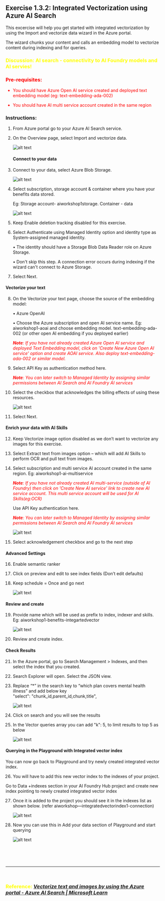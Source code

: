 ## Exercise 1.3.2:  Integrated Vectorization using Azure AI Search 
This excercise will help you get started with integrated vectorization by using the Import and vectorize data wizard in the Azure portal. 

The wizard chunks your content and calls an embedding model to vectorize content during indexing and for queries.

### <span style="color:Yellow"> Discussion: AI search - connectivity to AI Foundry models and AI servies! </span>

<span style="color:Red">

### Pre-requisites: 

* You should have Azure Open AI service created and deployed text embedding model (eg: text-embedding-ada-002)

* You should have AI multi service account created in the same region 

</span>

### Instructions: 

1.	From Azure portal go to your Azure AI Search service.

2.	On the Overview page, select Import and vectorize data.

    ![alt text](../images/32_image.png)

	#### Connect to your data

3.	Connect to your data, select Azure Blob Storage.

	![alt text](../images/32_image-1.png)

4.	Select subscription, storage account & container where you have your benefits data stored. 

	Eg:  Storage account- aiworkshop1storage. Container - data 

	![alt text](../images/32_image-2.png)

5.	Keep Enable deletion tracking disabled for this exercise. 

6.	Select Authenticate using Managed Identity option  and identity type as System-assigned managed identity.

	•	The identity should have a Storage Blob Data Reader role on Azure Storage.

	•	Don't skip this step. A connection error occurs during indexing if the wizard can't connect to Azure Storage.

7.	Select Next.

#### Vectorize your text

8.	On the Vectorize your text page, choose the source of the embedding model:

	•	Azure OpenAI

	•	Choose the Azure subscription and open AI service name. Eg: aiworkshop1-aoai 
	and choose embedding model.  text-embedding-ada-002 (or other open AI embedding if you deployed earlier)

	<span style="color:Red">***Note**: If you have not already created Azure Open AI service and deployed Text Embedding model, click on 'Create New Azure Open AI service' option and create AOAI service. Also deploy text-embedding-ada-002 or similar model.*</span>

9.	Select API Key as authentication method here. 

	<span style="color:Red">***Note**: You can later switch to Managed Identity by assigning similar permissions between AI Search and AI Foundry AI services*</span>

10.	Select the checkbox that acknowledges the billing effects of using these resources.

	![alt text](../images/32_image-3.png)

11.	Select Next.

#### Enrich your data with AI Skills

12.	Keep Vectorize image option disabled as we don’t want to vectorize any images for this exercise. 

13.	Select Extract text from images option – which will add AI Skills to perform OCR and pull text from images. 

14.	Select subscription and multi service AI account created in the same region. Eg: aiworkshop1-ai-multiservice

	<span style="color:Red">***Note**: If you have not already created AI multi-service (outside of AI Foundry) then click on 'Create New AI service' link to create new AI service account. This multi service account will be used for AI Skills(eg:OCR)*</span>
	
	Use API Key authentication here. 

	<span style="color:Red"> ***Note**: You can later switch to Managed Identity by assigning similar permissions between AI Search and AI Foundry AI services* </span>

	![alt text](../images/32_image-4.png)

15.	Select acknowledgement checkbox and go to the next step

#### Advanced Settings 

16.	Enable semantic ranker

17.	Click on preview and edit to see index fields (Don’t edit defaults)

18.	Keep schedule = Once and go next

	![alt text](../images/32_image-5.png)

#### Review and create

19.	Provide name which will be used as prefix to index, indexer and skills. Eg: aiworkshop1-benefits-integartedvector

	![alt text](../images/32_image-6.png)

20.	Review and create index. 


#### Check Results

21.	In the Azure portal, go to Search Management > Indexes, and then select the index that you created.

22.	Search Explorer will open. Select the JSON view.

23.	Replace “*” in the search key to “which plan covers mental health illness” and add below key  
"select": "chunk_id,parent_id,chunk,title",

	![alt text](../images/32_image-7.png)

24.	Click on search and you will see the results 

25.	In the Vector queries array you can add "k": 5, to limit results to top 5 as below 

	![alt text](../images/32_image-8.png)

#### Querying in the Playground with Integrated vector index

You can now go back to Playground and try newly created integrated vector index.

26.	You will have to add this new vector index to the indexes of your project. 

Go to Data +indexes section in your AI Foundry Hub project and create new index pointing to newly created integrated vector index 

27.	Once it is added to the project you should see it in the indexes list as shown below. (refer aiworkshop—integratedvectorindex1-connection)

	![alt text](../images/32_image-9.png)

28.	Now you can use this in Add your data section of Playground and start querying 

	![alt text](../images/32_image-10.png)


<br/>
<br/>
<br/>

---
<br/>


### <span style="color:Yellow"> Reference: *[Vectorize text and images by using the Azure portal - Azure AI Search | Microsoft Learn](https://learn.microsoft.com/en-us/azure/search/search-get-started-portal-import-vectors?tabs=sample-data-storage%2Cmodel-aoai%2Cconnect-data-storage)* </span>

